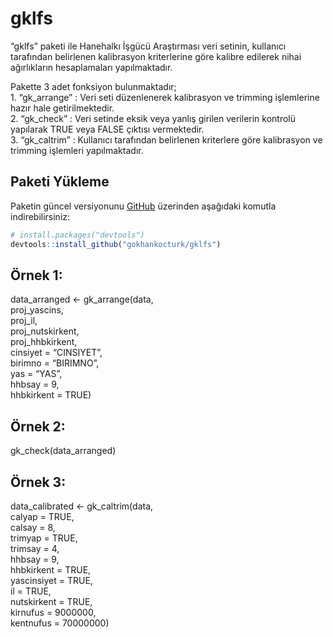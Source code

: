 
<!-- README.md is generated from README.Rmd. Please edit that file -->

# gklfs

<!-- badges: start -->

<!-- badges: end -->

“gklfs” paketi ile Hanehalkı İşgücü Araştırması veri setinin, kullanıcı
tarafından belirlenen kalibrasyon kriterlerine göre kalibre edilerek
nihai ağırlıkların hesaplamaları yapılmaktadır.

Pakette 3 adet fonksiyon bulunmaktadır;  
1\. “gk\_arrange” : Veri seti düzenlenerek kalibrasyon ve trimming
işlemlerine hazır hale getirilmektedir.  
2\. “gk\_check” : Veri setinde eksik veya yanlış girilen verilerin
kontrolü yapılarak TRUE veya FALSE çıktısı vermektedir.  
3\. “gk\_caltrim” : Kullanıcı tarafından belirlenen kriterlere göre
kalibrasyon ve trimming işlemleri yapılmaktadır.

## Paketi Yükleme

Paketin güncel versiyonunu [GitHub](https://github.com/) üzerinden
aşağıdaki komutla indirebilirsiniz:

``` r
# install.packages("devtools")
devtools::install_github("gokhankocturk/gklfs")
```

## Örnek 1:

data\_arranged \<- gk\_arrange(data,  
proj\_yascins,  
proj\_il,  
proj\_nutskirkent,  
proj\_hhbkirkent,  
cinsiyet = “CINSIYET”,  
birimno = “BIRIMNO”,  
yas = “YAS”,  
hhbsay = 9,  
hhbkirkent = TRUE)

## Örnek 2:

gk\_check(data\_arranged)

## Örnek 3:

data\_calibrated \<- gk\_caltrim(data,  
calyap = TRUE,  
calsay = 8,  
trimyap = TRUE,  
trimsay = 4,  
hhbsay = 9,  
hhbkirkent = TRUE,  
yascinsiyet = TRUE,  
il = TRUE,  
nutskirkent = TRUE,  
kirnufus = 9000000,  
kentnufus = 70000000)
